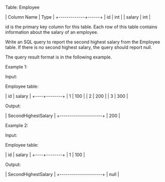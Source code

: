 Table: Employee


| Column Name | Type |
+-------------+------+
| id          | int  |
| salary      | int  |


id is the primary key column for this table.
Each row of this table contains information about the salary of an employee.
 

Write an SQL query to report the second highest salary from the Employee table. If there is no second highest salary, the query should report null.

The query result format is in the following example.

 

Example 1:

Input: 

Employee table:

| id | salary |
+----+--------+
| 1  | 100    |
| 2  | 200    |
| 3  | 300    |


Output: 

| SecondHighestSalary |
+---------------------+
| 200                 |


Example 2:

Input: 

Employee table:


| id | salary |
+----+--------+
| 1  | 100    |

Output: 


| SecondHighestSalary |
+---------------------+
| null                |
